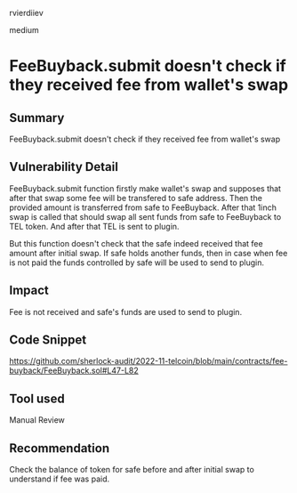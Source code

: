 rvierdiiev

medium

# FeeBuyback.submit doesn't check if they received fee from wallet's swap

## Summary
FeeBuyback.submit doesn't check if they received fee from wallet's swap
## Vulnerability Detail
FeeBuyback.submit function firstly make wallet's swap and supposes that after that swap some fee will be transfered to safe address. Then the provided amount is transferred from safe to FeeBuyback. After that 1inch swap is called that should swap all sent funds from safe to FeeBuyback to TEL token. And after that TEL is sent to plugin.

But this function doesn't check that the safe indeed received that fee amount after initial swap. If safe holds another funds, then in case when fee is not paid the funds controlled by safe will be used to send to plugin.
## Impact
Fee is not received and safe's funds are used to send to plugin.
## Code Snippet
https://github.com/sherlock-audit/2022-11-telcoin/blob/main/contracts/fee-buyback/FeeBuyback.sol#L47-L82
## Tool used

Manual Review

## Recommendation
Check the balance of token for safe before and after initial swap to understand if fee was paid.